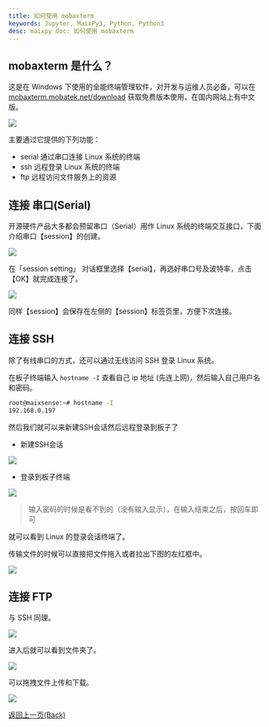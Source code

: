 ```yaml
---
title: 如何使用 mobaxterm 
keywords: Jupyter, MaixPy3, Python, Python3
desc: maixpy doc: 如何使用 mobaxterm 
---
```


## mobaxterm 是什么？

这是在 Windows 下使用的全能终端管理软件，对开发与运维人员必备，可以在 [mobaxterm.mobatek.net/download](https://mobaxterm.mobatek.net/download.html) 获取免费版本使用，在国内网站上有中文版。

![](https://mobaxterm.mobatek.net/img/moba/features/feature-terminal.png)

主要通过它提供的下列功能：

- serial 通过串口连接 Linux 系统的终端
- ssh 远程登录 Linux 系统的终端
- ftp 远程访问文件服务上的资源

## 连接 串口(Serial)

开源硬件产品大多都会预留串口（Serial）用作 Linux 系统的终端交互接口，下面介绍串口【session】的创建。

![](./asserts/mobaxterm-serial-4.png)

在「session setting」 对话框里选择【serial】，再选好串口号及波特率，点击【OK】就完成连接了。

![](./asserts/mobaxterm-serial-5.png)

同样【session】会保存在左侧的【session】标签页里，方便下次连接。

## 连接 SSH

除了有线串口的方式，还可以通过无线访问 SSH 登录 Linux 系统。

在板子终端输入 `hostname -I` 查看自己 ip 地址 (先连上网)，然后输入自己用户名和密码。

```bash
root@maixsense:~# hostname -I
192.168.0.197
```

然后我们就可以来新建SSH会话然后远程登录到板子了

- 新建SSH会话

![](./asserts/mobaxterm_ssh.jpg)

- 登录到板子终端

![](./asserts/mobaxterm_ssh_login.png)

> 输入密码的时候是看不到的（没有输入显示），在输入结束之后，按回车即可

就可以看到 Linux 的登录会话终端了。

传输文件的时候可以直接把文件拖入或者拉出下图的左红框中。

![](./asserts/mobaxterm_ssh_view.jpg)

## 连接 FTP

与 SSH 同理。

![](./asserts/mobaxterm_ftp.png)

进入后就可以看到文件夹了。

![](./asserts/mobaxterm_ftp.jpg)

可以拖拽文件上传和下载。

![](./asserts/mobaxterm_ftp_ud.png)

<a href="#" onClick="javascript :history.back(-1);">返回上一页(Back)</a>